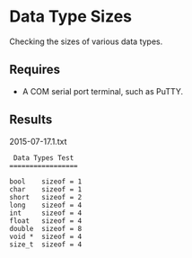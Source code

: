Data Type Sizes
===============

Checking the sizes of various data types.

## Requires

 - A COM serial port terminal, such as PuTTY.

## Results

2015-07-17.1.txt

```
 Data Types Test
=================

bool    sizeof = 1
char    sizeof = 1
short   sizeof = 2
long    sizeof = 4
int     sizeof = 4
float   sizeof = 4
double  sizeof = 8
void *  sizeof = 4
size_t  sizeof = 4
```